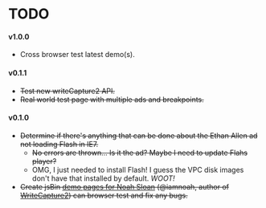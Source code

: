 # TODO

#### v1.0.0

* Cross browser test latest demo(s).

#### v0.1.1

* ~~Test new writeCapture2 API.~~
* ~~Real world test page with multiple ads and breakpoints.~~

#### v0.1.0

* ~~Determine if there's anything that can be done about the Ethan Allen ad not loading Flash in IE7.~~
    * ~~No errors are thrown... Is it the ad? Maybe I need to update Flahs player?~~
    * OMG, I just needed to install Flash! I guess the VPC disk images don't have that installed by default. *WOOT!*
* ~~Create jsBin [demo pages for Noah Sloan](https://groups.google.com/d/msg/writecapturejs-users/JFBlq45F_bk/MFd7LHVyj5kJ) (@iamnoah, author of [WriteCapture2](https://github.com/iamnoah/writeCapture/tree/writeCapture2)) can browser test and fix any bugs.~~